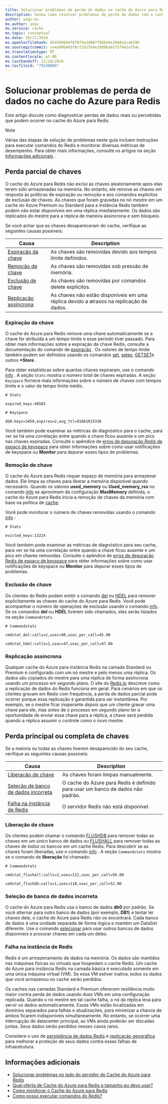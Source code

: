 ```yaml
---
title: Solucionar problemas de perda de dados no cache do Azure para Redis
description: Saiba como resolver problemas de perda de dados com o cache do Azure para Redis, como perda parcial de chaves, expiração de chave ou perda completa de chaves.
author: yegu-ms
ms.author: yegu
ms.service: cache
ms.topic: conceptual
ms.date: 10/17/2019
ms.openlocfilehash: d54506b94f076f0a3d967f88bd4e2960a1ca6396
ms.sourcegitcommit: ce4a99b493f8cf2d2fd4e29d9ba92f5f942a754c
ms.translationtype: MT
ms.contentlocale: pt-BR
ms.lasthandoff: 12/28/2019
ms.locfileid: "75530894"
---
```

# <a name="troubleshoot-data-loss-in-azure-cache-for-redis"></a>Solucionar problemas de perda de dados no cache do Azure para Redis

Este artigo discute como diagnosticar perdas de dados reais ou percebidas que podem ocorrer no cache do Azure para Redis.

> [!NOTE]
> Várias das etapas de solução de problemas neste guia incluem instruções para executar comandos do Redis e monitorar diversas métricas de desempenho. Para obter mais informações, consulte os artigos na seção [Informações adicionais](#additional-information) .
>

## <a name="partial-loss-of-keys"></a>Perda parcial de chaves

O cache do Azure para Redis não exclui as chaves aleatoriamente após elas terem sido armazenadas na memória. No entanto, ele remove as chaves em resposta às políticas de expiração ou remoção e aos comandos explícitos de exclusão de chaves. As chaves que foram gravadas no nó mestre em um cache do Azure Premium ou Standard para a instância Redis também podem não estar disponíveis em uma réplica imediatamente. Os dados são replicados do mestre para a réplica de maneira assíncrona e sem bloqueio.

Se você achar que as chaves desapareceram do cache, verifique as seguintes causas possíveis:

| Causa | Description |
|---|---|
| [Expiração da chave](#key-expiration) | As chaves são removidas devido aos tempos limite definidos. |
| [Remoção de chave](#key-eviction) | As chaves são removidas sob pressão de memória. |
| [Exclusão de chave](#key-deletion) | As chaves são removidas por comandos delete explícitos. |
| [Replicação assíncrona](#async-replication) | As chaves não estão disponíveis em uma réplica devido a atrasos na replicação de dados. |

### <a name="key-expiration"></a>Expiração da chave

O cache do Azure para Redis remove uma chave automaticamente se a chave for atribuída a um tempo limite e esse período tiver passado. Para obter mais informações sobre a expiração da chave Redis, consulte a documentação do comando de [expiração](https://redis.io/commands/expire) . Os valores de tempo limite também podem ser definidos usando os comandos [set](https://redis.io/commands/set), [setex](https://redis.io/commands/setex), [GETSET](https://redis.io/commands/getset)e outros **\*Store** .

Para obter estatísticas sobre quantas chaves expiraram, use o comando [info](https://redis.io/commands/info) . A seção `Stats` mostra o número total de chaves expiradas. A seção `Keyspace` fornece mais informações sobre o número de chaves com tempos limite e o valor de tempo limite médio.

```
# Stats

expired_keys:46583

# Keyspace

db0:keys=3450,expires=2,avg_ttl=91861015336
```

Você também pode examinar as métricas de diagnóstico para o cache, para ver se há uma correlação entre quando a chave ficou ausente e um pico nas chaves expiradas. Consulte o apêndice de [erros de depuração Redis de espaço de keyspace](https://gist.github.com/JonCole/4a249477142be839b904f7426ccccf82#appendix) para obter informações sobre como usar notificações de keyspace ou **Monitor** para depurar esses tipos de problemas.

### <a name="key-eviction"></a>Remoção de chave

O cache do Azure para Redis requer espaço de memória para armazenar dados. Ele limpa as chaves para liberar a memória disponível quando necessário. Quando os valores **used_memory** ou **Used_memory_rss** no comando [info](https://redis.io/commands/info) se aproximam da configuração **MaxMemory** definida, o cache do Azure para Redis inicia a remoção de chaves da memória com base na política de [cache](https://redis.io/topics/lru-cache).

Você pode monitorar o número de chaves removidas usando o comando [info](https://redis.io/commands/info) :

```
# Stats

evicted_keys:13224
```

Você também pode examinar as métricas de diagnóstico para seu cache, para ver se há uma correlação entre quando a chave ficou ausente e um pico em chaves removidas. Consulte o apêndice de [erros de depuração Redis de espaço de keyspace](https://gist.github.com/JonCole/4a249477142be839b904f7426ccccf82#appendix) para obter informações sobre como usar notificações de keyspace ou **Monitor** para depurar esses tipos de problemas.

### <a name="key-deletion"></a>Exclusão de chave

Os clientes do Redis podem emitir o comando [del](https://redis.io/commands/del) ou [HDEL](https://redis.io/commands/hdel) para remover explicitamente as chaves do cache do Azure para Redis. Você pode acompanhar o número de operações de exclusão usando o comando [info](https://redis.io/commands/info) . Se os comandos **del** ou **HDEL** tiverem sido chamados, eles serão listados na seção `Commandstats`.

```
# Commandstats

cmdstat_del:calls=2,usec=90,usec_per_call=45.00

cmdstat_hdel:calls=1,usec=47,usec_per_call=47.00
```

### <a name="async-replication"></a>Replicação assíncrona

Qualquer cache do Azure para instância Redis na camada Standard ou Premium é configurado com um nó mestre e pelo menos uma réplica. Os dados são copiados do mestre para uma réplica de forma assíncrona usando um processo em segundo plano. O site do [Redis.Io](https://redis.io/topics/replication) descreve como a replicação de dados do Redis funciona em geral. Para cenários em que os clientes gravam em Redis com frequência, a perda de dados parcial pode ocorrer porque essa replicação é garantida para ser instantânea. Por exemplo, se o mestre ficar inoperante *depois* que um cliente gravar uma chave para ele, mas *antes* de o processo em segundo plano ter a oportunidade de enviar essa chave para a réplica, a chave será perdida quando a réplica assumir o controle como o novo mestre.

## <a name="major-or-complete-loss-of-keys"></a>Perda principal ou completa de chaves

Se a maioria ou todas as chaves tiverem desaparecido do seu cache, verifique as seguintes causas possíveis:

| Causa | Description |
|---|---|
| [Liberação de chave](#key-flushing) | As chaves foram limpas manualmente. |
| [Seleção de banco de dados incorreta](#incorrect-database-selection) | O cache do Azure para Redis é definido para usar um banco de dados não padrão. |
| [Falha na instância de Redis](#redis-instance-failure) | O servidor Redis não está disponível. |

### <a name="key-flushing"></a>Liberação de chave

Os clientes podem chamar o comando [FLUSHDB](https://redis.io/commands/flushdb) para remover todas as chaves em um *único* banco de dados ou [FLUSHALL](https://redis.io/commands/flushall) para remover todas as chaves de *todos os* bancos em um cache Redis. Para descobrir se as chaves foram liberadas, use o comando [info](https://redis.io/commands/info) . A seção `Commandstats` mostra se o comando de **liberação** foi chamado:

```
# Commandstats

cmdstat_flushall:calls=2,usec=112,usec_per_call=56.00

cmdstat_flushdb:calls=1,usec=110,usec_per_call=52.00
```

### <a name="incorrect-database-selection"></a>Seleção de banco de dados incorreta

O cache do Azure para Redis usa o banco de dados **db0** por padrão. Se você alternar para outro banco de dados (por exemplo, **DB1**) e tentar ler chaves dele, o cache do Azure para Redis não os encontrará. Cada banco de dados é uma unidade separada de forma lógica e mantém um DataSet diferente. Use o comando [selecionar](https://redis.io/commands/select) para usar outros bancos de dados disponíveis e procurar chaves em cada um deles.

### <a name="redis-instance-failure"></a>Falha na instância de Redis

Redis é um armazenamento de dados na memória. Os dados são mantidos nas máquinas físicas ou virtuais que hospedam o cache Redis. Um cache do Azure para instância Redis na camada básica é executado somente em uma única máquina virtual (VM). Se essa VM estiver inativa, todos os dados que você armazenou no cache serão perdidos. 

Os caches nas camadas Standard e Premium oferecem resiliência muito maior contra perda de dados usando duas VMs em uma configuração replicada. Quando o nó mestre em tal cache falha, o nó da réplica leva para servir os dados automaticamente. Essas VMs estão localizadas em domínios separados para falhas e atualizações, para minimizar a chance de ambos ficarem indisponíveis simultaneamente. No entanto, se ocorrer uma interrupção de datacenter principal, as VMs ainda poderão ser discadas juntas. Seus dados serão perdidos nesses casos raros.

Considere o uso de [persistência de dados Redis](https://redis.io/topics/persistence) e [replicação geográfica](https://docs.microsoft.com/azure/azure-cache-for-redis/cache-how-to-geo-replication) para melhorar a proteção de seus dados contra essas falhas de infraestrutura.

## <a name="additional-information"></a>Informações adicionais

- [Solucionar problemas no lado do servidor do Cache do Azure para Redis](cache-troubleshoot-server.md)
- [Qual oferta de Cache do Azure para Redis e tamanho eu devo usar?](cache-faq.md#what-azure-cache-for-redis-offering-and-size-should-i-use)
- [Como monitorar o Cache do Azure para Redis](cache-how-to-monitor.md)
- [Como posso executar comandos do Redis?](cache-faq.md#how-can-i-run-redis-commands)
